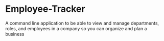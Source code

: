 # Employee-Tracker
A command line application  to be able to view and manage departments, roles, and employees in a company so you can organize and plan a business

